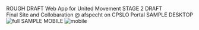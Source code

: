 ROUGH DRAFT Web App for United Movement
STAGE 2 DRAFT <br />
Final Site and Collobaration @ afspecht on CPSLO Portal
SAMPLE DESKTOP 
![full](https://user-images.githubusercontent.com/101173706/206868309-b6ce36e5-47b1-4835-ae27-ba5be3a026db.png)
SAMPLE MOBILE
![mobile](https://user-images.githubusercontent.com/101173706/206868336-49662e1a-0140-4e09-82d1-9e0371aa598a.png)

